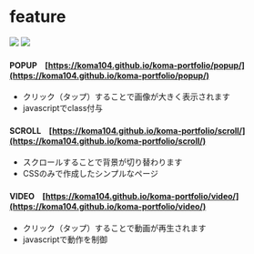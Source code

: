 # feature

<p style="display: inline">
  <!-- フロントエンドのフレームワーク一覧 -->
  <img src="https://img.shields.io/badge/-Javascript-000000.svg?logo=javascript&style=for-the-badge">
  <img src="https://img.shields.io/badge/-Css3-000000.svg?logo=css3&style=for-the-badge">
</p>

#### POPUP　[https://koma104.github.io/koma-portfolio/popup/](https://koma104.github.io/koma-portfolio/popup/)
* クリック（タップ）することで画像が大きく表示されます
* javascriptでclass付与


#### SCROLL　[https://koma104.github.io/koma-portfolio/scroll/](https://koma104.github.io/koma-portfolio/scroll/)
* スクロールすることで背景が切り替わります
* CSSのみで作成したシンプルなページ


#### VIDEO　[https://koma104.github.io/koma-portfolio/video/](https://koma104.github.io/koma-portfolio/video/)
* クリック（タップ）することで動画が再生されます
* javascriptで動作を制御
